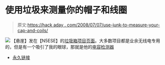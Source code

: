 # 使用垃圾来测量你的帽子和线圈

> 原文:[https://hack aday . com/2008/07/07/use-junk-to-measure-your-cap-and-coils/](https://hackaday.com/2008/07/07/use-junk-to-measure-your-caps-and-coils/)

![](../Images/556eef90f2c3efeb6b5cf96e7195b45f.png)
【悬崖】发在【N5ESE】的[垃圾箱项目页面](http://www.io.com/~n5fc/gizmo.htm)。大多数项目都是业余无线电专用的，但是有一个吸引了我的眼球，那就是他的[电容检测器](http://www.io.com/~n5fc/capac_ckr.htm)

*   [永久链接](http://www.io.com/~n5fc/gizmo.htm)